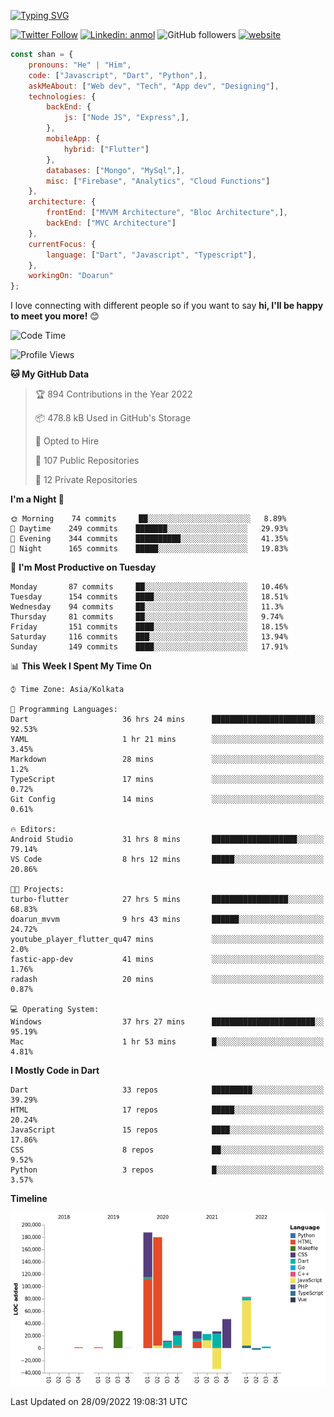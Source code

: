 [![Typing SVG](https://readme-typing-svg.herokuapp.com?lines=Hey%2C+I'm+Shan;I+am+a+Full+Stack+Developer)](https://git.io/typing-svg)

<!-- <img align='right' src="https://media.giphy.com/media/M9gbBd9nbDrOTu1Mqx/giphy.gif" width="230"> -->

[![Twitter Follow](https://img.shields.io/twitter/follow/shan__shaji?style=flat)](https://twitter.com/intent/follow?screen_name=shan__shaji)
[![Linkedin: anmol](https://img.shields.io/badge/shan-shaji?style=flat-square&logo=Linkedin&logoColor=white&link=https://www.linkedin.com/in/shan-shaji/)](https://www.linkedin.com/in/shan-shaji/)
![GitHub followers](https://img.shields.io/github/followers/shan-shaji?label=Follow&style=social)
[![website](https://img.shields.io/badge/Website-46a2f1.svg?&style=flat-square&logo=Google-Chrome&logoColor=white&link=http://shan-shaji.github.io/)](http://shan-shaji.github.io/)




```javascript
const shan = {
    pronouns: "He" | "Him",
    code: ["Javascript", "Dart", "Python",],
    askMeAbout: ["Web dev", "Tech", "App dev", "Designing"],
    technologies: {
        backEnd: {
            js: ["Node JS", "Express",],
        },
        mobileApp: {
            hybrid: ["Flutter"]
        },
        databases: ["Mongo", "MySql",],
        misc: ["Firebase", "Analytics", "Cloud Functions"]
    },
    architecture: {
        frontEnd: ["MVVM Architecture", "Bloc Architecture",],
        backEnd: ["MVC Architecture"]
    },
    currentFocus: {
        language: ["Dart", "Javascript", "Typescript"],
    },
    workingOn: "Doarun"
};
```

I love connecting with different people</b> so if you want to say <b>hi, I'll be happy to meet you more!</b> 😊</em>


<!--START_SECTION:waka-->
![Code Time](http://img.shields.io/badge/Code%20Time-995%20hrs%2024%20mins-blue)

![Profile Views](http://img.shields.io/badge/Profile%20Views-1-blue)

**🐱 My GitHub Data** 

> 🏆 894 Contributions in the Year 2022
 > 
> 📦 478.8 kB Used in GitHub's Storage 
 > 
> 💼 Opted to Hire
 > 
> 📜 107 Public Repositories 
 > 
> 🔑 12 Private Repositories  
 > 
**I'm a Night 🦉** 

```text
🌞 Morning    74 commits     ██░░░░░░░░░░░░░░░░░░░░░░░   8.89% 
🌆 Daytime    249 commits    ███████░░░░░░░░░░░░░░░░░░   29.93% 
🌃 Evening    344 commits    ██████████░░░░░░░░░░░░░░░   41.35% 
🌙 Night      165 commits    █████░░░░░░░░░░░░░░░░░░░░   19.83%

```
📅 **I'm Most Productive on Tuesday** 

```text
Monday       87 commits     ██░░░░░░░░░░░░░░░░░░░░░░░   10.46% 
Tuesday      154 commits    ████░░░░░░░░░░░░░░░░░░░░░   18.51% 
Wednesday    94 commits     ██░░░░░░░░░░░░░░░░░░░░░░░   11.3% 
Thursday     81 commits     ██░░░░░░░░░░░░░░░░░░░░░░░   9.74% 
Friday       151 commits    ████░░░░░░░░░░░░░░░░░░░░░   18.15% 
Saturday     116 commits    ███░░░░░░░░░░░░░░░░░░░░░░   13.94% 
Sunday       149 commits    ████░░░░░░░░░░░░░░░░░░░░░   17.91%

```


📊 **This Week I Spent My Time On** 

```text
⌚︎ Time Zone: Asia/Kolkata

💬 Programming Languages: 
Dart                     36 hrs 24 mins      ███████████████████████░░   92.53% 
YAML                     1 hr 21 mins        ░░░░░░░░░░░░░░░░░░░░░░░░░   3.45% 
Markdown                 28 mins             ░░░░░░░░░░░░░░░░░░░░░░░░░   1.2% 
TypeScript               17 mins             ░░░░░░░░░░░░░░░░░░░░░░░░░   0.72% 
Git Config               14 mins             ░░░░░░░░░░░░░░░░░░░░░░░░░   0.61%

🔥 Editors: 
Android Studio           31 hrs 8 mins       ███████████████████░░░░░░   79.14% 
VS Code                  8 hrs 12 mins       █████░░░░░░░░░░░░░░░░░░░░   20.86%

🐱‍💻 Projects: 
turbo-flutter            27 hrs 5 mins       █████████████████░░░░░░░░   68.83% 
doarun_mvvm              9 hrs 43 mins       ██████░░░░░░░░░░░░░░░░░░░   24.72% 
youtube_player_flutter_qu47 mins             ░░░░░░░░░░░░░░░░░░░░░░░░░   2.0% 
fastic-app-dev           41 mins             ░░░░░░░░░░░░░░░░░░░░░░░░░   1.76% 
radash                   20 mins             ░░░░░░░░░░░░░░░░░░░░░░░░░   0.87%

💻 Operating System: 
Windows                  37 hrs 27 mins      ███████████████████████░░   95.19% 
Mac                      1 hr 53 mins        █░░░░░░░░░░░░░░░░░░░░░░░░   4.81%

```

**I Mostly Code in Dart** 

```text
Dart                     33 repos            █████████░░░░░░░░░░░░░░░░   39.29% 
HTML                     17 repos            █████░░░░░░░░░░░░░░░░░░░░   20.24% 
JavaScript               15 repos            ████░░░░░░░░░░░░░░░░░░░░░   17.86% 
CSS                      8 repos             ██░░░░░░░░░░░░░░░░░░░░░░░   9.52% 
Python                   3 repos             █░░░░░░░░░░░░░░░░░░░░░░░░   3.57%

```


**Timeline**

![Chart not found](https://raw.githubusercontent.com/shan-shaji/shan-shaji/master/charts/bar_graph.png) 


 Last Updated on 28/09/2022 19:08:31 UTC
<!--END_SECTION:waka-->


